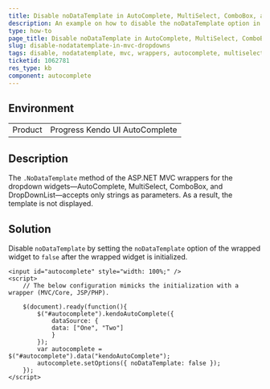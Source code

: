 ```yaml
---
title: Disable noDataTemplate in AutoComplete, MultiSelect, ComboBox, and DropDownList for MVC
description: An example on how to disable the noDataTemplate option in the AutoComplete, MultiSelect, ComboBox, and DropDownList ASP.NET MVC wrappers.
type: how-to
page_title: Disable noDataTemplate in AutoComplete, MultiSelect, ComboBox or DropDownList - Kendo UI Editors for ASP.NET MVC
slug: disable-nodatatemplate-in-mvc-dropdowns
tags: disable, nodatatemplate, mvc, wrappers, autocomplete, multiselect, combobox, dropdownlist
ticketid: 1062781
res_type: kb
component: autocomplete
---
```


## Environment

<table>
 <tr>
  <td>Product</td>
  <td>Progress Kendo UI AutoComplete</td>
 </tr>
</table>

## Description

The `.NoDataTemplate` method of the ASP.NET MVC wrappers for the dropdown widgets&mdash;AutoComplete, MultiSelect, ComboBox, and DropDownList&mdash;accepts only strings as parameters. As a result, the template is not displayed.

## Solution

Disable `noDataTemplate` by setting the `noDataTemplate` option of the wrapped widget to `false` after the wrapped widget is initialized.

```dojo
<input id="autocomplete" style="width: 100%;" />
<script>
    // The below configuration mimicks the initialization with a wrapper (MVC/Core, JSP/PHP).
    
    $(document).ready(function(){
        $("#autocomplete").kendoAutoComplete({
            dataSource: {
            data: ["One", "Two"]
            }
        });
        var autocomplete = $("#autocomplete").data("kendoAutoComplete");
        autocomplete.setOptions({ noDataTemplate: false });
    });
</script>
```
